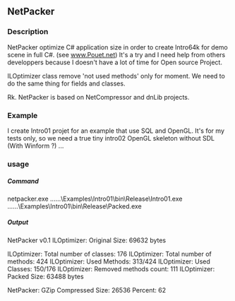 
## NetPacker

###  Description
 NetPacker optimize C# application size in order to create Intro64k for demo scene in full C#. (see www.Pouet.net)
 It's a try and I need help from others developpers because I doesn't have a lot of time for Open source Project.
  
 ILOptimizer class remove 'not used methods' only for moment.
 We need to do the same thing for fields and classes.
 

 Rk. NetPacker is based on NetCompressor and dnLib projects.
  
###  Example
I create Intro01 projet for an example that use SQL and OpenGL.
It's for my tests only, so we need a true tiny intro02 OpenGL skeleton without SDL (With Winform ?) ...

### usage

##### Command

netpacker.exe ..\..\..\Examples\Intro01\bin\Release\Intro01.exe ..\..\..\Examples\Intro01\bin\Release\Packed.exe

##### Output
NetPacker v0.1
ILOptimizer: Original Size: 69632 bytes

ILOptimizer: Total number of classes: 176
ILOptimizer: Total number of methods: 424
ILOptimizer: Used Methods: 313/424
ILOptimizer: Used Classes: 150/176
ILOptimizer: Removed methods count: 111
ILOptimizer: Packed Size: 63488 bytes

NetPacker: GZip Compressed Size: 26536  Percent: 62


